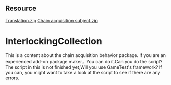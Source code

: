 ## Resource
[Translation.zip](https://github.com/Redstone2337200/InterlockingCollection/files/8354937/default.zip)
[Chain acquisition subject.zip](https://github.com/Redstone2337200/InterlockingCollection/files/8354938/default.zip)
# InterlockingCollection
This is a content about the chain acquisition behavior package.
If you are an experienced add-on package maker，You can do it.Can you do the script?
The script in this is not finished yet,Will you use GameTest's framework?
If you can, you might want to take a look at the script to see if there are any errors.
